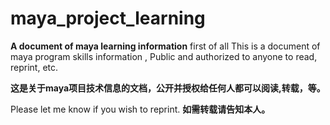 # **maya_project_learning**
**A document of maya learning information**
first of all This is a document of maya program skills information , Public and authorized to anyone to read, reprint, etc.

**这是关于maya项目技术信息的文档，公开并授权给任何人都可以阅读,转载，等。**

Please let me know if you wish to reprint.
**如需转载请告知本人。**
